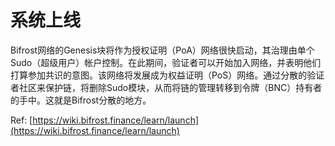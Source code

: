 # 系统上线

Bifrost网络的Genesis块将作为授权证明（PoA）网络很快启动，其治理由单个Sudo（超级用户）帐户控制。在此期间，验证者可以开始加入网络，并表明他们打算参加共识的意图。该网络将发展成为权益证明（PoS）网络。通过分散的验证者社区来保护链，将删除Sudo模块，从而将链的管理转移到令牌（BNC）持有者的手中。这就是Bifrost分散的地方。

Ref: [https://wiki.bifrost.finance/learn/launch](https://wiki.bifrost.finance/learn/launch)

